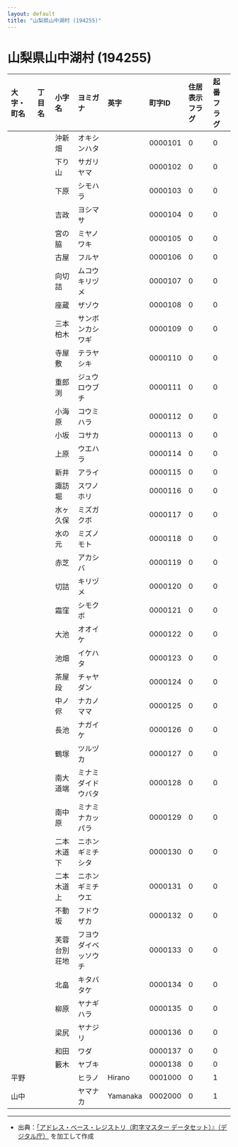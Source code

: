 ```yaml
---
layout: default
title: "山梨県山中湖村 (194255)"
---
```


# 山梨県山中湖村 (194255)

| 大字・町名 | 丁目名 | 小字名 | ヨミガナ | 英字 | 町字ID | 住居表示フラグ | 起番フラグ |
|:---|:---|:---|:---|:---|:---|:---|:---|
|  |  | 沖新畑 | オキシンハタ |  | 0000101 | 0 | 0 |
|  |  | 下り山 | サガリヤマ |  | 0000102 | 0 | 0 |
|  |  | 下原 | シモハラ |  | 0000103 | 0 | 0 |
|  |  | 吉政 | ヨシマサ |  | 0000104 | 0 | 0 |
|  |  | 宮の脇 | ミヤノワキ |  | 0000105 | 0 | 0 |
|  |  | 古屋 | フルヤ |  | 0000106 | 0 | 0 |
|  |  | 向切詰 | ムコウキリヅメ |  | 0000107 | 0 | 0 |
|  |  | 座蔵 | ザゾウ |  | 0000108 | 0 | 0 |
|  |  | 三本柏木 | サンボンカシワギ |  | 0000109 | 0 | 0 |
|  |  | 寺屋敷 | テラヤシキ |  | 0000110 | 0 | 0 |
|  |  | 重郎渕 | ジュウロウブチ |  | 0000111 | 0 | 0 |
|  |  | 小海原 | コウミハラ |  | 0000112 | 0 | 0 |
|  |  | 小坂 | コサカ |  | 0000113 | 0 | 0 |
|  |  | 上原 | ウエハラ |  | 0000114 | 0 | 0 |
|  |  | 新井 | アライ |  | 0000115 | 0 | 0 |
|  |  | 諏訪堀 | スワノホリ |  | 0000116 | 0 | 0 |
|  |  | 水ヶ久保 | ミズガクボ |  | 0000117 | 0 | 0 |
|  |  | 水の元 | ミズノモト |  | 0000118 | 0 | 0 |
|  |  | 赤芝 | アカシバ |  | 0000119 | 0 | 0 |
|  |  | 切詰 | キリヅメ |  | 0000120 | 0 | 0 |
|  |  | 霜窪 | シモクボ |  | 0000121 | 0 | 0 |
|  |  | 大池 | オオイケ |  | 0000122 | 0 | 0 |
|  |  | 池畑 | イケハタ |  | 0000123 | 0 | 0 |
|  |  | 茶屋段 | チャヤダン |  | 0000124 | 0 | 0 |
|  |  | 中ノ侭 | ナカノママ |  | 0000125 | 0 | 0 |
|  |  | 長池 | ナガイケ |  | 0000126 | 0 | 0 |
|  |  | 鶴塚 | ツルヅカ |  | 0000127 | 0 | 0 |
|  |  | 南大道端 | ミナミダイドウバタ |  | 0000128 | 0 | 0 |
|  |  | 南中原 | ミナミナカッパラ |  | 0000129 | 0 | 0 |
|  |  | 二本木道下 | ニホンギミチシタ |  | 0000130 | 0 | 0 |
|  |  | 二本木道上 | ニホンギミチウエ |  | 0000131 | 0 | 0 |
|  |  | 不動坂 | フドウザカ |  | 0000132 | 0 | 0 |
|  |  | 芙蓉台別荘地 | フヨウダイベッソウチ |  | 0000133 | 0 | 0 |
|  |  | 北畠 | キタバタケ |  | 0000134 | 0 | 0 |
|  |  | 柳原 | ヤナギハラ |  | 0000135 | 0 | 0 |
|  |  | 梁尻 | ヤナジリ |  | 0000136 | 0 | 0 |
|  |  | 和田 | ワダ |  | 0000137 | 0 | 0 |
|  |  | 籔木 | ヤブキ |  | 0000138 | 0 | 0 |
| 平野 |  |  | ヒラノ | Hirano | 0001000 | 0 | 1 |
| 山中 |  |  | ヤマナカ | Yamanaka | 0002000 | 0 | 1 |

---

- 出典：[「アドレス・ベース・レジストリ（町字マスター データセット）』（デジタル庁）](https://www.digital.go.jp/policies/base_registry_address/) を加工して作成